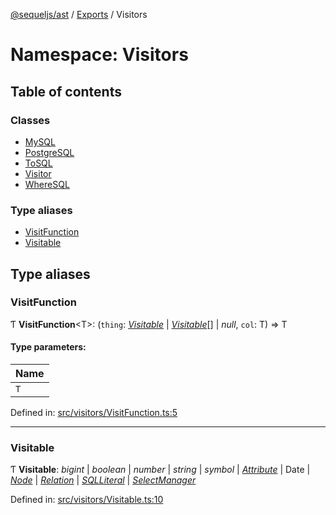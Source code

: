 [@sequeljs/ast](../README.md) / [Exports](../modules.md) / Visitors

# Namespace: Visitors

## Table of contents

### Classes

- [MySQL](../classes/visitors.mysql.md)
- [PostgreSQL](../classes/visitors.postgresql.md)
- [ToSQL](../classes/visitors.tosql.md)
- [Visitor](../classes/visitors.visitor.md)
- [WhereSQL](../classes/visitors.wheresql.md)

### Type aliases

- [VisitFunction](visitors.md#visitfunction)
- [Visitable](visitors.md#visitable)

## Type aliases

### VisitFunction

Ƭ **VisitFunction**<T\>: (`thing`: [_Visitable_](visitors.md#visitable) \|
[_Visitable_](visitors.md#visitable)[] \| _null_, `col`: T) => T

#### Type parameters:

| Name |
| ---- |
| `T`  |

Defined in:
[src/visitors/VisitFunction.ts:5](https://github.com/sequeljs/ast/blob/8de61b1/src/visitors/VisitFunction.ts#L5)

---

### Visitable

Ƭ **Visitable**: _bigint_ \| _boolean_ \| _number_ \| _string_ \| _symbol_ \|
[_Attribute_](../classes/attributes.attribute.md) \| Date \|
[_Node_](../classes/nodes.node.md) \| [_Relation_](interfaces.md#relation) \|
[_SQLLiteral_](../classes/nodes.sqlliteral.md) \|
[_SelectManager_](../classes/managers.selectmanager.md)

Defined in:
[src/visitors/Visitable.ts:10](https://github.com/sequeljs/ast/blob/8de61b1/src/visitors/Visitable.ts#L10)
